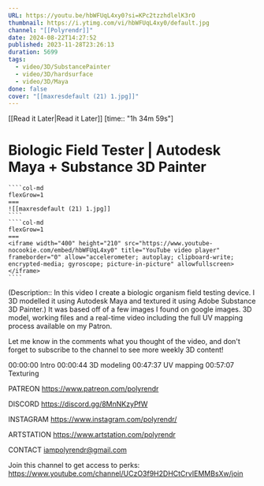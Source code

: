 ```yaml
---
URL: https://youtu.be/hbWFUqL4xy0?si=KPc2tzzhdlelK3rO
thumbnail: https://i.ytimg.com/vi/hbWFUqL4xy0/default.jpg
channel: "[[Polyrendr]]"
date: 2024-08-22T14:27:52
published: 2023-11-28T23:26:13
duration: 5699
tags:
  - video/3D/SubstancePainter
  - video/3D/hardsurface
  - video/3D/Maya
done: false
cover: "[[maxresdefault (21) 1.jpg]]"
---
```

[[Read it Later|Read it Later]] [time:: "1h 34m 59s"]
# Biologic Field Tester | Autodesk Maya + Substance 3D Painter
`````col
````col-md
flexGrow=1
===
![[maxresdefault (21) 1.jpg]]
````
````col-md
flexGrow=1
===
<iframe width="400" height="210" src="https://www.youtube-nocookie.com/embed/hbWFUqL4xy0" title="YouTube video player" frameborder="0" allow="accelerometer; autoplay; clipboard-write; encrypted-media; gyroscope; picture-in-picture" allowfullscreen></iframe>
````
`````
(Description:: In this video I create a biologic organism field testing device. I 3D modelled it using Autodesk Maya and textured it using Adobe Substance 3D Painter.)
It was based off of a few images I found on google images.
3D model, working files and a real-time video including the full UV mapping process available on my Patron.

Let me know in the comments what you thought of the video, and don't forget to subscribe to the channel to see more weekly 3D content!

00:00:00 Intro
00:00:44 3D modeling
00:47:37 UV mapping
00:57:07 Texturing

PATREON
https://www.patreon.com/polyrendr

DISCORD
https://discord.gg/8MnNKzyPfW

INSTAGRAM
https://www.instagram.com/polyrendr/

ARTSTATION
https://www.artstation.com/polyrendr

CONTACT
iampolyrendr@gmail.com

Join this channel to get access to perks:
https://www.youtube.com/channel/UCzO3f9H2DHCtCrvIEMMBsXw/join
